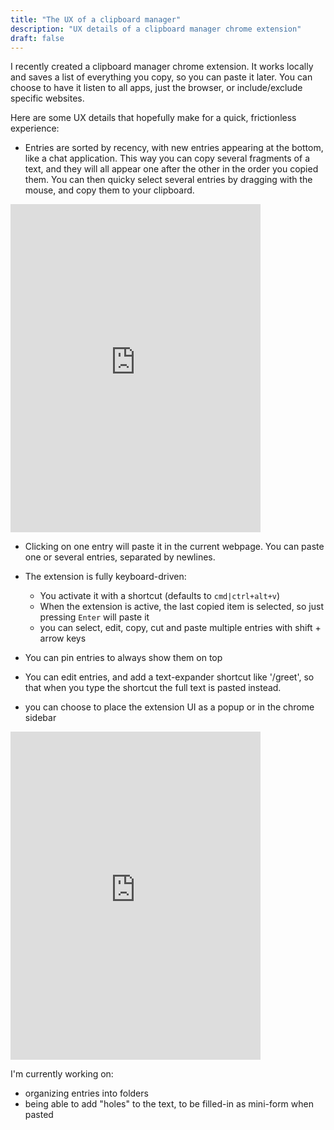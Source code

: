 ```yaml
---
title: "The UX of a clipboard manager"
description: "UX details of a clipboard manager chrome extension"
draft: false
---
```


I recently created a clipboard manager chrome extension.
It works locally and saves a list of everything you copy, so you can paste it later.
You can choose to have it listen to all apps, just the browser, or include/exclude specific websites.

<!-- While the extension is not yet approved by the app store, you can play with a demo here (it does not listen to your clipboard): -->

Here are some UX details that hopefully make for a quick, frictionless experience:

- Entries are sorted by recency, with new entries appearing at the bottom, like a chat application.
This way you can copy several fragments of a text, and they will all appear one after the other in the order you copied them.
You can then quicky select several entries by dragging with the mouse, and copy them to your clipboard.

<iframe width="400" height="525" src="https://www.loom.com/embed/82a0790f167e47e2b394ec6390a3acdf?sid=9e32c086-4648-4b45-9678-0452fa0b1e93&autoplay=false&hide_share=true&hideEmbedTopBar=true&hide_title=true&hide_owner=true&hide_speed=true" frameborder="0" webkitallowfullscreen mozallowfullscreen allowfullscreen style="margin: 0 auto;"></iframe>

- Clicking on one entry will paste it in the current webpage. You can paste one or several entries, separated by newlines.

- The extension is fully keyboard-driven:
    - You activate it with a shortcut (defaults to `cmd|ctrl+alt+v`)
    - When the extension is active, the last copied item is selected, so just pressing `Enter` will paste it
    - you can select, edit, copy, cut and paste multiple entries with shift + arrow keys

- You can pin entries to always show them on top

- You can edit entries, and add a text-expander shortcut like '/greet', so that when you type the shortcut the full text is pasted instead.


- you can choose to place the extension UI as a popup or in the chrome sidebar
<iframe width="400" height="525" src="https://www.loom.com/embed/251cecd99c074401a553f7472fb559be?sid=a1d2e1c0-a4b6-41ea-bff3-f66dc3d9146e&autoplay=false&hide_share=true&hideEmbedTopBar=true&hide_title=true&hide_owner=true&hide_speed=true" frameborder="0" webkitallowfullscreen mozallowfullscreen allowfullscreen style="margin: 0 auto;"></iframe>


<!-- - entries where the text is a HEX color value show a little color square -->

I'm currently working on:
- organizing entries into folders
- being able to add "holes" to the text, to be filled-in as mini-form when pasted 

    